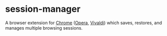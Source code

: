 # session-manager

A browser extension for [Chrome](https://www.google.com/chrome/) ([Opera](http://www.opera.com/), [Vivaldi](https://vivaldi.com/)) which saves, restores, and manages multiple browsing sessions.

